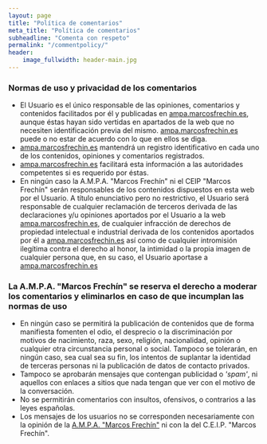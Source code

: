 ```yaml
---
layout: page
title: "Política de comentarios"
meta_title: "Política de comentarios"
subheadline: "Comenta con respeto"
permalink: "/commentpolicy/"
header:
    image_fullwidth: header-main.jpg
---
```

<!--more-->

### Normas de uso y privacidad de los comentarios

- El Usuario es el único responsable de las opiniones, comentarios y contenidos facilitados por él y publicadas en [ampa.marcosfrechin.es](https://ampa.marcosfrechin.es/), aunque éstas hayan sido vertidas en apartados de la web que no necesiten identificación previa del mismo. [ampa.marcosfrechin.es](https://ampa.marcosfrechin.es/) puede o no estar de acuerdo con lo que en ellos se diga.
- [ampa.marcosfrechin.es](https://ampa.marcosfrechin.es/) mantendrá un registro identificativo en cada uno de los contenidos, opiniones y comentarios registrados.
- [ampa.marcosfrechin.es](https://ampa.marcosfrechin.es/) facilitará esta información a las autoridades competentes si es requerido por éstas.
- En ningún caso la A.M.P.A. "Marcos Frechín" ni el CEIP "Marcos Frechín" serán responsables de los contenidos dispuestos en esta web por el Usuario. A título enunciativo pero no restrictivo, el Usuario será responsable de cualquier reclamación de terceros derivada de las declaraciones y/u opiniones aportados por el Usuario a la web [ampa.marcosfrechin.es](https://ampa.marcosfrechin.es/), de cualquier infracción de derechos de propiedad intelectual e industrial derivada de los contenidos aportados por él a [ampa.marcosfrechin.es](https://ampa.marcosfrechin.es/) así como de cualquier intromisión ilegítima contra el derecho al honor, la intimidad o la propia imagen de cualquier persona que, en su caso, el Usuario aportase a [ampa.marcosfrechin.es](https://ampa.marcosfrechin.es/)

### La A.M.P.A. "Marcos Frechín" se reserva el derecho a moderar los comentarios y eliminarlos en caso de que incumplan las normas de uso

- En ningún caso se permitirá la publicación de contenidos que de forma manifiesta fomenten el odio, el desprecio o la discriminación por motivos de nacimiento, raza, sexo, religión, nacionalidad, opinión o cualquier otra circunstancia personal o social. Tampoco se tolerarán, en ningún caso, sea cual sea su fin, los intentos de suplantar la identidad de terceras personas ni la publicación de datos de contacto privados.
- Tampoco se aprobarán mensajes que contengan publicidad o *'spam'*, ni aquellos con enlaces a sitios que nada tengan que ver con el motivo de la conversación.
- No se permitirán comentarios con insultos, ofensivos, o contrarios a las leyes españolas.
- Los mensajes de los usuarios no se corresponden necesariamente con la opinión de la [A.M.P.A. "Marcos Frechín"](/) ni con la del C.E.I.P. "Marcos Frechín".
